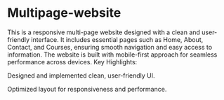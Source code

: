 # Multipage-website
This is a responsive multi-page website designed with a clean and user-friendly interface. It includes essential pages such as Home, About, Contact, and Courses, ensuring smooth navigation and easy access to information. The website is built with mobile-first approach for seamless performance across devices.
Key Highlights:

Designed and implemented clean, user-friendly UI.

Optimized layout for responsiveness and performance.
